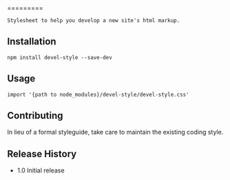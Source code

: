 <!--
@Author: Andreee Ray <develdoe>
@Date:   2017-04-10T17:45:02+02:00
@Email:  me@andreeray.se
@Filename: README.md
@Last modified by:   develdoe
@Last modified time: 2017-04-11T14:16:50+02:00
-->

=========

    Stylesheet to help you develop a new site's html markup.

## Installation

    npm install devel-style --save-dev

## Usage

```
import '{path to node_modules}/devel-style/devel-style.css'
```

## Contributing

In lieu of a formal styleguide, take care to maintain the existing coding style.

## Release History

* 1.0 Initial release
